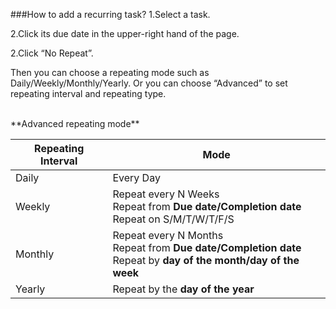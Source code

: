 ###How to add a recurring task?
1.Select a task.

2.Click its due date in the upper-right hand of the page.

2.Click “No Repeat”. 

Then you can choose a repeating mode such as Daily/Weekly/Monthly/Yearly. Or you can choose “Advanced” to set repeating interval and repeating type.


<br />
**Advanced repeating mode**

|Repeating Interval | Mode |
| -- | -- |
|Daily | Every Day |
| Weekly | Repeat every N Weeks<br />Repeat from **Due date/Completion date**<br />Repeat on S/M/T/W/T/F/S|
| Monthly |  Repeat every N Months<br />Repeat from **Due date/Completion date**<br />Repeat by **day of the month/day of the week**|
| Yearly | Repeat by the **day of the year** |


